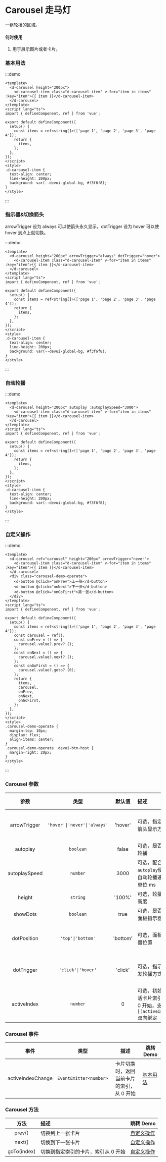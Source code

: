 # Carousel 走马灯

一组轮播的区域。

#### 何时使用

1. 用于展示图片或者卡片。

### 基本用法

:::demo

```vue
<template>
  <d-carousel height="200px">
    <d-carousel-item class="d-carousel-item" v-for="item in items" :key="item">{{ item }}</d-carousel-item>
  </d-carousel>
</template>
<script lang="ts">
import { defineComponent, ref } from 'vue';

export default defineComponent({
  setup() {
    const items = ref<string[]>(['page 1', 'page 2', 'page 3', 'page 4']);
    return {
      items,
    };
  },
});
</script>
<style>
.d-carousel-item {
  text-align: center;
  line-height: 200px;
  background: var(--devui-global-bg, #f3f6f8);
}
</style>
```

:::

### 指示器&切换箭头

arrowTrigger 设为 always 可以使箭头永久显示，dotTrigger 设为 hover 可以使 hover 到点上就切换。

:::demo

```vue
<template>
  <d-carousel height="200px" arrowTrigger="always" dotTrigger="hover">
    <d-carousel-item class="d-carousel-item" v-for="item in items" :key="item">{{ item }}</d-carousel-item>
  </d-carousel>
</template>
<script lang="ts">
import { defineComponent, ref } from 'vue';

export default defineComponent({
  setup() {
    const items = ref<string[]>(['page 1', 'page 2', 'page 3', 'page 4']);
    return {
      items,
    };
  },
});
</script>
<style>
.d-carousel-item {
  text-align: center;
  line-height: 200px;
  background: var(--devui-global-bg, #f3f6f8);
}
</style>
```

:::

### 自动轮播

:::demo

```vue
<template>
  <d-carousel height="200px" autoplay :autoplaySpeed="3000">
    <d-carousel-item class="d-carousel-item" v-for="item in items" :key="item">{{ item }}</d-carousel-item>
  </d-carousel>
</template>
<script lang="ts">
import { defineComponent, ref } from 'vue';

export default defineComponent({
  setup() {
    const items = ref<string[]>(['page 1', 'page 2', 'page 3', 'page 4']);
    return {
      items,
    };
  },
});
</script>
<style>
.d-carousel-item {
  text-align: center;
  line-height: 200px;
  background: var(--devui-global-bg, #f3f6f8);
}
</style>
```

:::

### 自定义操作

:::demo

```vue
<template>
  <d-carousel ref="carousel" height="200px" arrowTrigger="never">
    <d-carousel-item class="d-carousel-item" v-for="item in items" :key="item">{{ item }}</d-carousel-item>
  </d-carousel>
  <div class="carousel-demo-operate">
    <d-button @click="onPrev">上一张</d-button>
    <d-button @click="onNext">下一张</d-button>
    <d-button @click="onGoFirst">第一张</d-button>
  </div>
</template>
<script lang="ts">
import { defineComponent, ref } from 'vue';

export default defineComponent({
  setup() {
    const items = ref<string[]>(['page 1', 'page 2', 'page 3', 'page 4']);
    const carousel = ref();
    const onPrev = () => {
      carousel.value?.prev?.();
    };
    const onNext = () => {
      carousel.value?.next?.();
    };
    const onGoFirst = () => {
      carousel.value?.goto?.(0);
    };
    return {
      items,
      carousel,
      onPrev,
      onNext,
      onGoFirst,
    };
  },
});
</script>
<style>
.carousel-demo-operate {
  margin-top: 10px;
  display: flex;
  align-items: center;
}
.carousel-demo-operate .devui-btn-host {
  margin-right: 20px;
}
</style>
```

:::

### Carousel 参数

|     参数      |             类型             |  默认值  | 描述                                                               | 跳转 Demo                           |
| :-----------: | :--------------------------: | :------: | :----------------------------------------------------------------- | ----------------------------------- |
| arrowTrigger  | `'hover'\|'never'\|'always'` | 'hover'  | 可选，指定切换箭头显示方式                                         | [指示器&切换箭头](#指示器-切换箭头) |
|   autoplay    |          `boolean`           |  false   | 可选，是否自动轮播                                                 | [自动轮播](#自动轮播)               |
| autoplaySpeed |           `number`           |   3000   | 可选，配合`autoplay`使用，自动轮播速度，单位 ms                    | [自动轮播](#自动轮播)               |
|    height     |           `string`           |  '100%'  | 可选，轮播容器高度                                                 | [基本用法](#基本用法)               |
|   showDots    |          `boolean`           |   true   | 可选，是否显示面板指示器                                           | [自动轮播](#自动轮播)               |
|  dotPosition  |      `'top'\|'bottom'`       | 'bottom' | 可选，面板指示器位置                                               | [指示器&切换箭头](#指示器-切换箭头) |
|  dotTrigger   |      `'click'\|'hover'`      | 'click'  | 可选，指示器触发轮播方式                                           | [指示器&切换箭头](#指示器-切换箭头) |
|  activeIndex  |           `number`           |    0     | 可选，初始化激活卡片索引，从 0 开始，支持`[(activeIndex)]`双向绑定 | [基本用法](#基本用法)               |

### Carousel 事件

|       事件        |          类型          |                   描述                    | 跳转 Demo             |
| :---------------: | :--------------------: | :---------------------------------------: | --------------------- |
| activeIndexChange | `EventEmitter<number>` | 卡片切换时，返回当前卡片的索引，从 0 开始 | [基本用法](#基本用法) |

### Carousel 方法

|    方法     | 描述                                | 跳转 Demo                 |
| :---------: | :---------------------------------- | :------------------------ |
|   prev()    | 切换到上一张卡片                    | [自定义操作](#自定义操作) |
|   next()    | 切换到下一张卡片                    | [自定义操作](#自定义操作) |
| goTo(index) | 切换到指定索引的卡片，索引从 0 开始 | [自定义操作](#自定义操作) |
